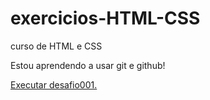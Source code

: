 # exercicios-HTML-CSS
 curso de HTML e CSS

Estou aprendendo a usar git e github!

<a href= "https://yuriperboni.github.io/exercicios-HTML-CSS/modulo-2/desafio001/"> Executar desafio001.